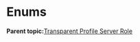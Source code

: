 # Enums

**Parent topic:**[Transparent Profile Server Role](GUID-34DDB903-505F-4FCD-BC2E-DECEC3B29884.md)


